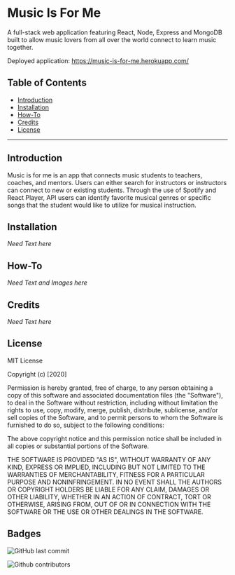 # Music Is For Me
A full-stack web application featuring React, Node, Express and MongoDB built to allow music lovers from all over the world connect to learn music together.

Deployed application: https://music-is-for-me.herokuapp.com/

## Table of Contents 
* [Introduction](#Introduction)
* [Installation](#Installation)
* [How-To](#How-To)
* [Credits](#Credits)
* [License](#License)

---

## Introduction 
Music is for me is an app that connects music students to teachers, coaches, and mentors.  Users can either search for instructors or instructors can connect to new or existing students.  Through the use of Spotify and React Player, API users can identify favorite musical genres or specific songs that the student would like to utilize for musical instruction.


## Installation
*Need Text here*

## How-To
*Need Text and Images here*

## Credits
*Need Text here*

## License

MIT License

Copyright (c) [2020] 

Permission is hereby granted, free of charge, to any person obtaining a copy
of this software and associated documentation files (the "Software"), to deal
in the Software without restriction, including without limitation the rights
to use, copy, modify, merge, publish, distribute, sublicense, and/or sell
copies of the Software, and to permit persons to whom the Software is
furnished to do so, subject to the following conditions:

The above copyright notice and this permission notice shall be included in all
copies or substantial portions of the Software.

THE SOFTWARE IS PROVIDED "AS IS", WITHOUT WARRANTY OF ANY KIND, EXPRESS OR
IMPLIED, INCLUDING BUT NOT LIMITED TO THE WARRANTIES OF MERCHANTABILITY,
FITNESS FOR A PARTICULAR PURPOSE AND NONINFRINGEMENT. IN NO EVENT SHALL THE
AUTHORS OR COPYRIGHT HOLDERS BE LIABLE FOR ANY CLAIM, DAMAGES OR OTHER
LIABILITY, WHETHER IN AN ACTION OF CONTRACT, TORT OR OTHERWISE, ARISING FROM,
OUT OF OR IN CONNECTION WITH THE SOFTWARE OR THE USE OR OTHER DEALINGS IN THE
SOFTWARE.


## Badges

![GitHub last commit](https://img.shields.io/github/last-commit/gusgonz/Music-Is-For-Me?&style=for-the-badge)

![Github contributors](https://img.shields.io/github/contributors/gusgonz/Music-Is-For-Me?color=purple&style=for-the-badge)
